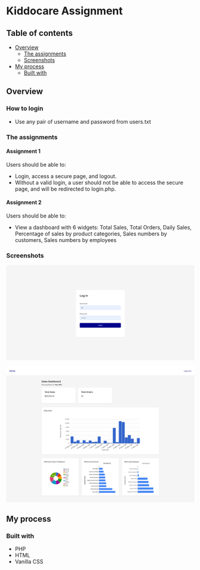 # Kiddocare Assignment

## Table of contents

- [Overview](#overview)
  - [The assignments](#the-assignments)
  - [Screenshots](#screenshot)
- [My process](#my-process)
  - [Built with](#built-with)

## Overview

### How to login
- Use any pair of username and password from users.txt

### The assignments

#### Assignment 1
Users should be able to:
- Login, access a secure page, and logout.
- Without a valid login, a user should not be able to access the secure page, and will be redirected to login.php.

#### Assignment 2
Users should be able to:
- View a dashboard with 6 widgets: Total Sales, Total Orders, Daily Sales, Percentage of sales by product categories, Sales numbers by customers, Sales numbers by employees

### Screenshots

![Login Page screenshot](./img/screenshots/login-page-screenshot.png)

![Dashboard screenshot](./img/screenshots/dashboard-screenshot.png)


## My process

### Built with

- PHP
- HTML
- Vanilla CSS
